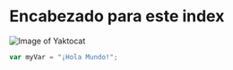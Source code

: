 # Encabezado para este index

![Image of Yaktocat](https://octodex.github.com/images/yaktocat.png)


```javascript
var myVar = "¡Hola Mundo!";
```
